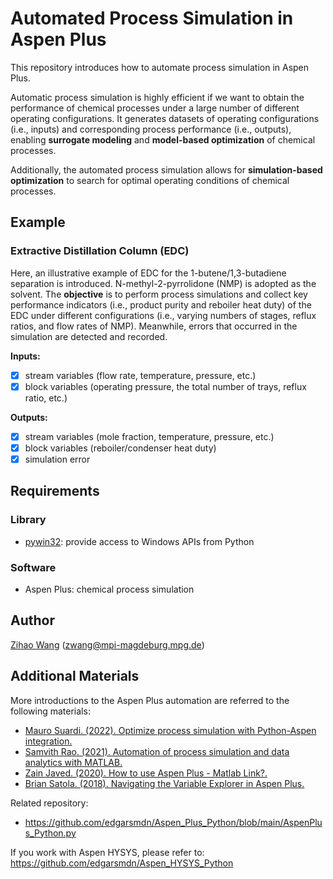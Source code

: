 
# Automated Process Simulation in Aspen Plus 

This repository introduces how to automate process simulation in Aspen Plus.

Automatic process simulation is highly efficient if we want to obtain the performance of chemical processes under a large number of different operating configurations. It generates datasets of operating configurations (i.e., inputs) and corresponding process performance (i.e., outputs), enabling **surrogate modeling** and **model-based optimization** of chemical processes. 

Additionally, the automated process simulation allows for **simulation-based optimization** to search for optimal operating conditions of chemical processes.

## Example
### Extractive Distillation Column (EDC)
Here, an illustrative example of EDC for the 1-butene/1,3-butadiene separation is introduced. N-methyl-2-pyrrolidone (NMP) is adopted as the solvent. The **objective** is to perform process simulations and collect key performance indicators (i.e., product purity and reboiler heat duty) of the EDC under different configurations (i.e., varying numbers of stages, reflux ratios, and flow rates of NMP). Meanwhile, errors that occurred in the simulation are detected and recorded.

**Inputs:**
- [x] stream variables (flow rate, temperature, pressure, etc.)
- [x] block variables (operating pressure, the total number of trays, reflux ratio, etc.)

**Outputs:**
- [x] stream variables (mole fraction, temperature, pressure, etc.)
- [x] block variables (reboiler/condenser heat duty)
- [x] simulation error

## Requirements
### Library
- [pywin32](https://pypi.org/project/pywin32/): provide access to Windows APIs from Python

### Software
- Aspen Plus: chemical process simulation

## Author
[Zihao Wang](https://zwang1995.github.io) (zwang@mpi-magdeburg.mpg.de)

## Additional Materials
More introductions to the Aspen Plus automation are referred to the following materials:
- [Mauro Suardi. (2022). Optimize process simulation with Python-Aspen integration.](https://medium.com/eni-digitalks/optimize-process-simulation-with-python-aspen-integration-e343bbab1aa0)
- [Samvith Rao. (2021). Automation of process simulation and data analytics with MATLAB.](https://www.aiche.org/academy/webinars/automation-process-simulation-and-data-analytics-matlab)
- [Zain Javed. (2020). How to use Aspen Plus - Matlab Link?.](https://www.mathworks.com/matlabcentral/answers/504450-how-to-use-aspen-plus-matlab-link)
- [Brian Satola. (2018). Navigating the Variable Explorer in Aspen Plus.](https://chejunkie.com/knowledge-base/navigating-variable-explorer-aspen-plus/)

Related repository:
- https://github.com/edgarsmdn/Aspen_Plus_Python/blob/main/AspenPlus_Python.py

If you work with Aspen HYSYS, please refer to: https://github.com/edgarsmdn/Aspen_HYSYS_Python

